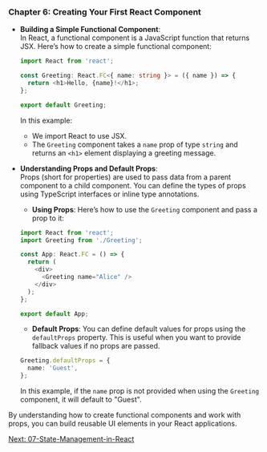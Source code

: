 ### Chapter 6: Creating Your First React Component

- **Building a Simple Functional Component**:  
  In React, a functional component is a JavaScript function that returns JSX. Here’s how to create a simple functional component:

  ```typescript
  import React from 'react';

  const Greeting: React.FC<{ name: string }> = ({ name }) => {
    return <h1>Hello, {name}!</h1>;
  };

  export default Greeting;
  ```

  In this example:
  - We import React to use JSX.
  - The `Greeting` component takes a `name` prop of type `string` and returns an `<h1>` element displaying a greeting message.

- **Understanding Props and Default Props**:  
  Props (short for properties) are used to pass data from a parent component to a child component. You can define the types of props using TypeScript interfaces or inline type annotations.

  - **Using Props**: Here’s how to use the `Greeting` component and pass a prop to it:

  ```typescript
  import React from 'react';
  import Greeting from './Greeting';

  const App: React.FC = () => {
    return (
      <div>
        <Greeting name="Alice" />
      </div>
    );
  };

  export default App;
  ```

  - **Default Props**: You can define default values for props using the `defaultProps` property. This is useful when you want to provide fallback values if no props are passed.

  ```typescript
  Greeting.defaultProps = {
    name: 'Guest',
  };
  ```

  In this example, if the `name` prop is not provided when using the `Greeting` component, it will default to "Guest".

By understanding how to create functional components and work with props, you can build reusable UI elements in your React applications.

[Next: 07-State-Management-in-React](07-State-Management-in-React.md)